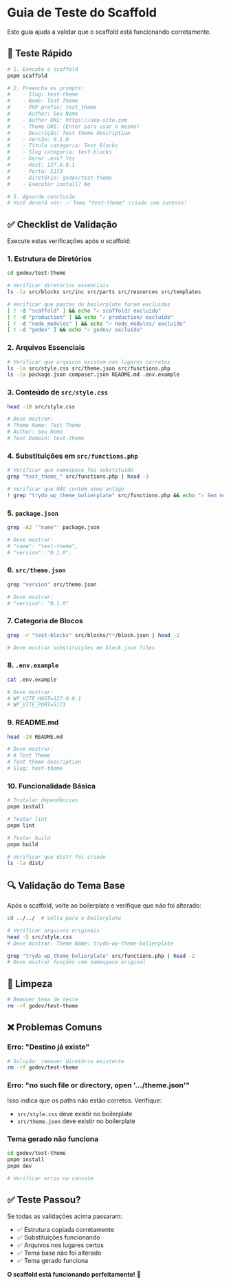# Guia de Teste do Scaffold

Este guia ajuda a validar que o scaffold está funcionando corretamente.

## 🧪 Teste Rápido

```bash
# 1. Execute o scaffold
pnpm scaffold

# 2. Preencha os prompts:
#    - Slug: test-theme
#    - Nome: Test Theme
#    - PHP prefix: test_theme
#    - Author: Seu Nome
#    - Author URI: https://seu-site.com
#    - Theme URI: (Enter para usar o mesmo)
#    - Descrição: Test theme description
#    - Versão: 0.1.0
#    - Título categoria: Test Blocks
#    - Slug categoria: test-blocks
#    - Gerar .env? Yes
#    - Host: 127.0.0.1
#    - Porta: 5173
#    - Diretório: godev/test-theme
#    - Executar install? No

# 3. Aguarde conclusão
# Você deverá ver: ✅ Tema "test-theme" criado com sucesso!
```

## ✅ Checklist de Validação

Execute estas verificações após o scaffold:

### 1. Estrutura de Diretórios

```bash
cd godev/test-theme

# Verificar diretórios essenciais
ls -la src/blocks src/inc src/parts src/resources src/templates

# Verificar que pastas do boilerplate foram excluídas
[ ! -d "scaffold" ] && echo "✓ scaffold/ excluído"
[ ! -d "production" ] && echo "✓ production/ excluído"
[ ! -d "node_modules" ] && echo "✓ node_modules/ excluído"
[ ! -d "godev" ] && echo "✓ godev/ excluído"
```

### 2. Arquivos Essenciais

```bash
# Verificar que arquivos existem nos lugares corretos
ls -la src/style.css src/theme.json src/functions.php
ls -la package.json composer.json README.md .env.example
```

### 3. Conteúdo de `src/style.css`

```bash
head -10 src/style.css

# Deve mostrar:
# Theme Name: Test Theme
# Author: Seu Nome
# Text Domain: test-theme
```

### 4. Substituições em `src/functions.php`

```bash
# Verificar que namespace foi substituído
grep "test_theme_" src/functions.php | head -3

# Verificar que NÃO contém nome antigo
! grep "trydo_wp_theme_bolierplate" src/functions.php && echo "✓ Sem nome antigo"
```

### 5. `package.json`

```bash
grep -A2 '"name"' package.json

# Deve mostrar:
# "name": "test-theme",
# "version": "0.1.0",
```

### 6. `src/theme.json`

```bash
grep "version" src/theme.json

# Deve mostrar:
# "version": "0.1.0"
```

### 7. Categoria de Blocos

```bash
grep -r "test-blocks" src/blocks/**/block.json | head -2

# Deve mostrar substituições em block.json files
```

### 8. `.env.example`

```bash
cat .env.example

# Deve mostrar:
# WP_VITE_HOST=127.0.0.1
# WP_VITE_PORT=5173
```

### 9. README.md

```bash
head -20 README.md

# Deve mostrar:
# # Test Theme
# Test theme description
# Slug: test-theme
```

### 10. Funcionalidade Básica

```bash
# Instalar dependências
pnpm install

# Testar lint
pnpm lint

# Testar build
pnpm build

# Verificar que dist/ foi criado
ls -la dist/
```

## 🔍 Validação do Tema Base

Após o scaffold, volte ao boilerplate e verifique que não foi alterado:

```bash
cd ../../  # Volta para o boilerplate

# Verificar arquivos originais
head -5 src/style.css
# Deve mostrar: Theme Name: trydo-wp-theme-bolierplate

grep "trydo_wp_theme_bolierplate" src/functions.php | head -2
# Deve mostrar funções com namespace original
```

## 🧹 Limpeza

```bash
# Remover tema de teste
rm -rf godev/test-theme
```

## ❌ Problemas Comuns

### Erro: "Destino já existe"

```bash
# Solução: remover diretório existente
rm -rf godev/test-theme
```

### Erro: "no such file or directory, open '.../theme.json'"

Isso indica que os paths não estão corretos. Verifique:

- `src/style.css` deve existir no boilerplate
- `src/theme.json` deve existir no boilerplate

### Tema gerado não funciona

```bash
cd godev/test-theme
pnpm install
pnpm dev

# Verificar erros no console
```

## ✅ Teste Passou?

Se todas as validações acima passaram:

- ✅ Estrutura copiada corretamente
- ✅ Substituições funcionando
- ✅ Arquivos nos lugares certos
- ✅ Tema base não foi alterado
- ✅ Tema gerado funciona

**O scaffold está funcionando perfeitamente!** 🎉
